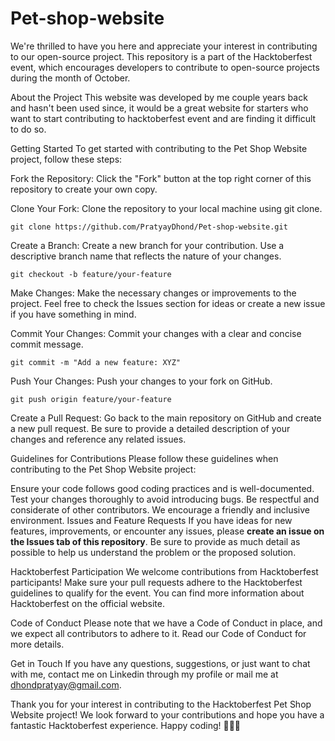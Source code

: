 # Pet-shop-website

We're thrilled to have you here and appreciate your interest in contributing to our open-source project. This repository is a part of the Hacktoberfest event, which encourages developers to contribute to open-source projects during the month of October.

About the Project
This website was developed by me couple years back and hasn't been used since, it would be a great website for starters who want to start contributing to hacktoberfest event and are finding it difficult to do so.

Getting Started
To get started with contributing to the Pet Shop Website project, follow these steps:

Fork the Repository: Click the "Fork" button at the top right corner of this repository to create your own copy.

Clone Your Fork: Clone the repository to your local machine using git clone.

```
git clone https://github.com/PratyayDhond/Pet-shop-website.git
```

Create a Branch: Create a new branch for your contribution. Use a descriptive branch name that reflects the nature of your changes.

```
git checkout -b feature/your-feature
```

Make Changes: Make the necessary changes or improvements to the project. Feel free to check the Issues section for ideas or create a new issue if you have something in mind.

Commit Your Changes: Commit your changes with a clear and concise commit message.

```
git commit -m "Add a new feature: XYZ"
```

Push Your Changes: Push your changes to your fork on GitHub.

```
git push origin feature/your-feature
```

Create a Pull Request: Go back to the main repository on GitHub and create a new pull request. Be sure to provide a detailed description of your changes and reference any related issues.

Guidelines for Contributions
Please follow these guidelines when contributing to the Pet Shop Website project:

Ensure your code follows good coding practices and is well-documented.
Test your changes thoroughly to avoid introducing bugs.
Be respectful and considerate of other contributors. We encourage a friendly and inclusive environment.
Issues and Feature Requests
If you have ideas for new features, improvements, or encounter any issues, please **create an issue on the Issues tab of this repository**. Be sure to provide as much detail as possible to help us understand the problem or the proposed solution.

Hacktoberfest Participation
We welcome contributions from Hacktoberfest participants! Make sure your pull requests adhere to the Hacktoberfest guidelines to qualify for the event. You can find more information about Hacktoberfest on the official website.

Code of Conduct
Please note that we have a Code of Conduct in place, and we expect all contributors to adhere to it. Read our Code of Conduct for more details.

Get in Touch
If you have any questions, suggestions, or just want to chat with me, contact me on Linkedin through my profile or mail me at dhondpratyay@gmail.com.

Thank you for your interest in contributing to the Hacktoberfest Pet Shop Website project! We look forward to your contributions and hope you have a fantastic Hacktoberfest experience. Happy coding! 🐾🐶🐱
